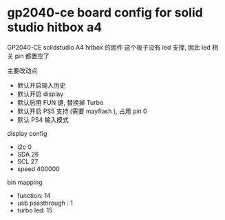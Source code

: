 # gp2040-ce board config for solid studio hitbox a4 

GP2040-CE solidstudio A4 hitbox 的固件
这个板子没有 led 支撑, 因此 led 相关 pin 都置空了

主要改动点

* 默认开启输入历史
* 默认开启 display
* 默认启用 FUN 键, 替换掉 Turbo
* 默认开启 PS5 支持 (需要 mayflash ), 占用 pin 0
* 默认 PS4 输入模式

display config

* i2c 0 
* SDA 26
* SCL 27
* speed 400000

bin mapping

* function: 14
* usb passthrough :  1
* turbo led: 15


